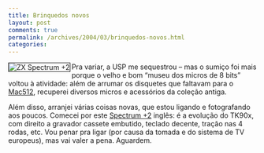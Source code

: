 ```yaml
---
title: Brinquedos novos
layout: post
comments: true
permalink: /archives/2004/03/brinquedos-novos.html
categories:
---
```

<img src="//chester.me/img/blig/spectrum.jpg" border=1 alt="ZX Spectrum +2" align="left">Pra variar, a USP me sequestrou &#8211; mas o sumiço foi mais porque o velho e bom &#8220;museu dos micros de 8 bits&#8221; voltou à atividade: além de arrumar os disquetes que faltavam para o <a href="mac512.html">Mac512</a>, recuperei diversos micros e acessórios da coleção antiga.

Além disso, arranjei várias coisas novas, que estou ligando e fotografando aos poucos. Comecei por este <a href="spectrumplus2.html">Spectrum +2</a> inglês: é a evolução do TK90x, com direito a gravador cassete embutido, teclado decente, tração nas 4 rodas, etc. Vou penar pra ligar (por causa da tomada e do sistema de TV europeus), mas vai valer a pena. Aguardem.
